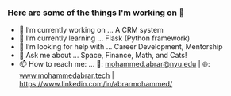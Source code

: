 ### Here are some of the things I'm working on 👋



- 🔭 I’m currently working on ... A CRM system
- 🌱 I’m currently learning ... Flask (Python framework)
- 🤔 I’m looking for help with ... Career Development, Mentorship 
- 💬 Ask me about ... Space, Finance, Math, and Cats! 
- 📫 How to reach me: ... 📧: mohammed.abrar@nyu.edu | 🌐: www.mohammedabrar.tech | https://www.linkedin.com/in/abrarmohammed/

